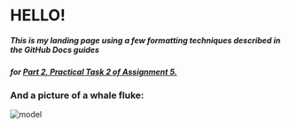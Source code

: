 # HELLO!

##### This is my **landing page** using a few __formatting__ techniques described in the GitHub Docs guides
##### for <ins>Part 2, Practical Task 2 of Assignment 5.</ins>


### And a picture of a whale fluke:

![model](https://github.com/TimCorbishley/TimCorbishley/blob/main/whale%20fluke.jpg)




